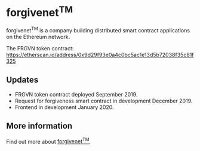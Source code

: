 # forgivenet<sup>TM</sup>

forgivenet<sup>TM</sup> is a company building distributed smart contract applications on the Ethereum network.

The FRGVN token contract: <a href="https://etherscan.io/address/0x9d29f93e0a4c0bc5ac1e13d5b72038f35c81f325">https://etherscan.io/address/0x9d29f93e0a4c0bc5ac1e13d5b72038f35c81f325</a>


## Updates

* FRGVN token contract deployed September 2019.
* Request for forgiveness smart contract in development December 2019.
* Frontend in development January 2020.



## More information

Find out more about <a href="https://forgivenet.co.uk">forgivenet<sup>TM</sup></a>.
